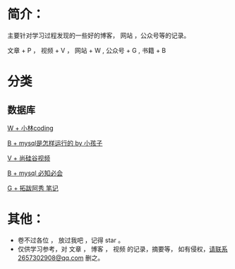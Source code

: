 # 简介：

主要针对学习过程发现的一些好的博客， 网站  ，公众号等的记录。

 文章 + P ， 视频 + V ， 网站 + W , 公众号 + G  ,  书籍 + B 



# 分类

## 数据库

[W + 小林coding](https://xiaolincoding.com/)

[B + mysql是怎样运行的 by 小孩子](https://book.douban.com/subject/35231266/)

[V + 尚硅谷视频](https://www.bilibili.com/video/BV1iq4y1u7vj/?spm_id_from=333.337.search-card.all.click&vd_source=9851bd0835747a55fe320a437e4fd0a9)

[B + mysql 必知必会](https://book.douban.com/subject/3354490/)

[G + 拓跋阿秀 笔记]()





# 其他：

* 卷不过各位 ， 放过我吧 ，记得 star 。
* 仅供学习参考，对 文章 ， 博客 ， 视频 的记录，摘要等，  如有侵权，请联系2657302908@qq.com 删之。



